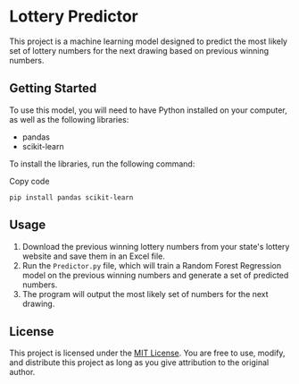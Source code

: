 
# Lottery Predictor

This project is a machine learning model designed to predict the most likely set of lottery numbers for the next drawing based on previous winning numbers.

## Getting Started

To use this model, you will need to have Python installed on your computer, as well as the following libraries:

-   pandas
-   scikit-learn

To install the libraries, run the following command:

Copy code

`pip install pandas scikit-learn` 

## Usage

1.  Download the previous winning lottery numbers from your state's lottery website and save them in an Excel file.
2.  Run the `Predictor.py` file, which will train a Random Forest Regression model on the previous winning numbers and generate a set of predicted numbers.
3.  The program will output the most likely set of numbers for the next drawing.

## License

This project is licensed under the [MIT License](https://opensource.org/licenses/MIT). You are free to use, modify, and distribute this project as long as you give attribution to the original author.
